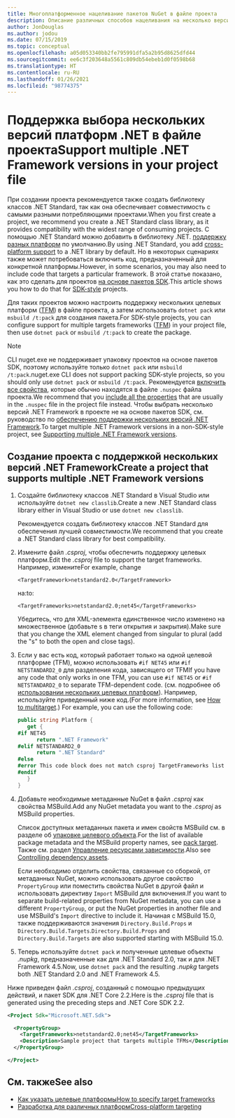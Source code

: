 ```yaml
---
title: Многоплатформенное нацеливание пакетов NuGet в файле проекта
description: Описание различных способов нацеливания на несколько версий .NET Framework из одного пакета NuGet в файле проекта.
author: JonDouglas
ms.author: jodou
ms.date: 07/15/2019
ms.topic: conceptual
ms.openlocfilehash: a05d053340bb2fe795991dfa5a2b95d8625dfd44
ms.sourcegitcommit: ee6c3f203648a5561c809db54ebeb1d0f0598b68
ms.translationtype: HT
ms.contentlocale: ru-RU
ms.lasthandoff: 01/26/2021
ms.locfileid: "98774375"
---
```

# <a name="support-multiple-net-framework-versions-in-your-project-file"></a><span data-ttu-id="703a3-103">Поддержка выбора нескольких версий платформ .NET в файле проекта</span><span class="sxs-lookup"><span data-stu-id="703a3-103">Support multiple .NET Framework versions in your project file</span></span>

<span data-ttu-id="703a3-104">При создании проекта рекомендуется также создать библиотеку классов .NET Standard, так как она обеспечивает совместимость с самыми разными потребляющими проектами.</span><span class="sxs-lookup"><span data-stu-id="703a3-104">When you first create a project, we recommend you create a .NET Standard class library, as it provides compatibility with the widest range of consuming projects.</span></span> <span data-ttu-id="703a3-105">С помощью .NET Standard можно добавить в библиотеку .NET. [поддержку разных платформ](/dotnet/standard/library-guidance/cross-platform-targeting) по умолчанию.</span><span class="sxs-lookup"><span data-stu-id="703a3-105">By using .NET Standard, you add [cross-platform support](/dotnet/standard/library-guidance/cross-platform-targeting) to a .NET library by default.</span></span> <span data-ttu-id="703a3-106">Но в некоторых сценариях также может потребоваться включить код, предназначенный для конкретной платформы.</span><span class="sxs-lookup"><span data-stu-id="703a3-106">However, in some scenarios, you may also need to include code that targets a particular framework.</span></span> <span data-ttu-id="703a3-107">В этой статье показано, как это сделать для проектов [на основе пакетов SDK](../resources/check-project-format.md).</span><span class="sxs-lookup"><span data-stu-id="703a3-107">This article shows you how to do that for [SDK-style](../resources/check-project-format.md) projects.</span></span>

<span data-ttu-id="703a3-108">Для таких проектов можно настроить поддержку нескольких целевых платформ ([TFM](/dotnet/standard/frameworks)) в файле проекта, а затем использовать `dotnet pack` или `msbuild /t:pack` для создания пакета.</span><span class="sxs-lookup"><span data-stu-id="703a3-108">For SDK-style projects, you can configure support for multiple targets frameworks ([TFM](/dotnet/standard/frameworks)) in your project file, then use `dotnet pack` or `msbuild /t:pack` to create the package.</span></span>

> [!NOTE]
> <span data-ttu-id="703a3-109">CLI nuget.exe не поддерживает упаковку проектов на основе пакетов SDK, поэтому используйте только `dotnet pack` или `msbuild /t:pack`.</span><span class="sxs-lookup"><span data-stu-id="703a3-109">nuget.exe CLI does not support packing SDK-style projects, so you should only use `dotnet pack` or `msbuild /t:pack`.</span></span> <span data-ttu-id="703a3-110">Рекомендуется [включить все свойства](../reference/msbuild-targets.md#pack-target), которые обычно находятся в файле `.nuspec` файла проекта.</span><span class="sxs-lookup"><span data-stu-id="703a3-110">We recommend that you [include all the properties](../reference/msbuild-targets.md#pack-target) that are usually in the `.nuspec` file in the project file instead.</span></span> <span data-ttu-id="703a3-111">Чтобы выбрать несколько версий .NET Framework в проекте не на основе пакетов SDK, см. руководство по [обеспечению поддержки нескольких версий .NET Framework](supporting-multiple-target-frameworks.md).</span><span class="sxs-lookup"><span data-stu-id="703a3-111">To target multiple .NET Framework versions in a non-SDK-style project, see [Supporting multiple .NET Framework versions](supporting-multiple-target-frameworks.md).</span></span>

## <a name="create-a-project-that-supports-multiple-net-framework-versions"></a><span data-ttu-id="703a3-112">Создание проекта с поддержкой нескольких версий .NET Framework</span><span class="sxs-lookup"><span data-stu-id="703a3-112">Create a project that supports multiple .NET Framework versions</span></span>

1. <span data-ttu-id="703a3-113">Создайте библиотеку классов .NET Standard в Visual Studio или используйте `dotnet new classlib`.</span><span class="sxs-lookup"><span data-stu-id="703a3-113">Create a new .NET Standard class library either in Visual Studio or use `dotnet new classlib`.</span></span>

   <span data-ttu-id="703a3-114">Рекомендуется создать библиотеку классов .NET Standard для обеспечения лучшей совместимости.</span><span class="sxs-lookup"><span data-stu-id="703a3-114">We recommend that you create a .NET Standard class library for best compatibility.</span></span>

2. <span data-ttu-id="703a3-115">Измените файл *.csproj*, чтобы обеспечить поддержку целевых платформ.</span><span class="sxs-lookup"><span data-stu-id="703a3-115">Edit the *.csproj* file to support the target frameworks.</span></span> <span data-ttu-id="703a3-116">Например, измените</span><span class="sxs-lookup"><span data-stu-id="703a3-116">For example, change</span></span>
   
   `<TargetFramework>netstandard2.0</TargetFramework>`
   
   <span data-ttu-id="703a3-117">на:</span><span class="sxs-lookup"><span data-stu-id="703a3-117">to:</span></span>
   
   `<TargetFrameworks>netstandard2.0;net45</TargetFrameworks>`

   <span data-ttu-id="703a3-118">Убедитесь, что для XML-элемента единственное число изменено на множественное (добавьте s в теги открытия и закрытия).</span><span class="sxs-lookup"><span data-stu-id="703a3-118">Make sure that you change the XML element changed from singular to plural (add the "s" to both the open and close tags).</span></span>

3. <span data-ttu-id="703a3-119">Если у вас есть код, который работает только на одной целевой платформе (TFM), можно использовать `#if NET45` или `#if NETSTANDARD2_0` для разделения кода, зависящего от TFM</span><span class="sxs-lookup"><span data-stu-id="703a3-119">If you have any code that only works in one TFM, you can use `#if NET45` or `#if NETSTANDARD2_0` to separate TFM-dependent code.</span></span> <span data-ttu-id="703a3-120">(см. подробнее об [использовании нескольких целевых платформ](/dotnet/core/tutorials/libraries#how-to-multitarget)). Например, используйте приведенный ниже код.</span><span class="sxs-lookup"><span data-stu-id="703a3-120">(For more information, see [How to multitarget](/dotnet/core/tutorials/libraries#how-to-multitarget).) For example, you can use the following code:</span></span>

   ```csharp
   public string Platform {
      get {
   #if NET45
         return ".NET Framework"
   #elif NETSTANDARD2_0
         return ".NET Standard"
   #else
   #error This code block does not match csproj TargetFrameworks list
   #endif
      }
   }
   ```

4. <span data-ttu-id="703a3-121">Добавьте необходимые метаданные NuGet в файл *.csproj* как свойства MSBuild.</span><span class="sxs-lookup"><span data-stu-id="703a3-121">Add any NuGet metadata you want to the *.csproj* as MSBuild properties.</span></span>

   <span data-ttu-id="703a3-122">Список доступных метаданных пакета и имен свойств MSBuild см. в разделе об [упаковке целевого объекта](../reference/msbuild-targets.md#pack-target).</span><span class="sxs-lookup"><span data-stu-id="703a3-122">For the list of available package metadata and the MSBuild property names, see [pack target](../reference/msbuild-targets.md#pack-target).</span></span> <span data-ttu-id="703a3-123">Также см. раздел [Управление ресурсами зависимости](../consume-packages/package-references-in-project-files.md#controlling-dependency-assets).</span><span class="sxs-lookup"><span data-stu-id="703a3-123">Also see [Controlling dependency assets](../consume-packages/package-references-in-project-files.md#controlling-dependency-assets).</span></span>

   <span data-ttu-id="703a3-124">Если необходимо отделить свойства, связанные со сборкой, от метаданных NuGet, можно использовать другое свойство `PropertyGroup` или поместить свойства NuGet в другой файл и использовать директиву `Import` MSBuild для включения.</span><span class="sxs-lookup"><span data-stu-id="703a3-124">If you want to separate build-related properties from NuGet metadata, you can use a different `PropertyGroup`, or put the NuGet properties in another file and use MSBuild's `Import` directive to include it.</span></span> <span data-ttu-id="703a3-125">Начиная с MSBuild 15.0, также поддерживаются значения `Directory.Build.Props` и `Directory.Build.Targets`.</span><span class="sxs-lookup"><span data-stu-id="703a3-125">`Directory.Build.Props` and `Directory.Build.Targets` are also supported starting with MSBuild 15.0.</span></span>

5. <span data-ttu-id="703a3-126">Теперь используйте `dotnet pack` и полученные целевые объекты *.nupkg*, предназначенные как для .NET Standard 2.0, так и для .NET Framework 4.5.</span><span class="sxs-lookup"><span data-stu-id="703a3-126">Now, use `dotnet pack` and the resulting *.nupkg* targets both .NET Standard 2.0 and .NET Framework 4.5.</span></span>

<span data-ttu-id="703a3-127">Ниже приведен файл *.csproj*, созданный с помощью предыдущих действий, и пакет SDK для .NET Core 2.2.</span><span class="sxs-lookup"><span data-stu-id="703a3-127">Here is the *.csproj* file that is generated using the preceding steps and .NET Core SDK 2.2.</span></span>

```xml
<Project Sdk="Microsoft.NET.Sdk">

  <PropertyGroup>
    <TargetFrameworks>netstandard2.0;net45</TargetFrameworks>
    <Description>Sample project that targets multiple TFMs</Description>
  </PropertyGroup>

</Project>
```

## <a name="see-also"></a><span data-ttu-id="703a3-128">См. также</span><span class="sxs-lookup"><span data-stu-id="703a3-128">See also</span></span>

* [<span data-ttu-id="703a3-129">Как указать целевые платформы</span><span class="sxs-lookup"><span data-stu-id="703a3-129">How to specify target frameworks</span></span>](/dotnet/standard/frameworks#how-to-specify-target-frameworks)
* [<span data-ttu-id="703a3-130">Разработка для различных платформ</span><span class="sxs-lookup"><span data-stu-id="703a3-130">Cross-platform targeting</span></span>](/dotnet/standard/library-guidance/cross-platform-targeting)
